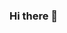### Hi there 👋

<!--
**fOURP92/fOURP92** is a ✨ _special_ ✨ repository because its `README.md` (this file) appears on your GitHub profile.

!<a href="https://stackoverflow.com/users/11148848/fourp"><img src="https://stackoverflow.com/users/flair/11148848.png" width="208" height="58" alt="profile for fOURP at Stack Overflow, Q&amp;A for professional and enthusiast programmers" title="profile for fOURP at Stack Overflow, Q&amp;A for professional and enthusiast programmers"></a>








Here are some ideas to get you started:

- 🔭 I’m currently working on ...
- 🌱 I’m currently learning ...
- 👯 I’m looking to collaborate on ...
- 🤔 I’m looking for help with ...
- 💬 Ask me about ...
- 📫 How to reach me: ...
- 😄 Pronouns: ...
- ⚡ Fun fact: ...
-->
